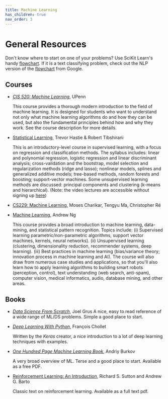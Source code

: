 ```yaml
---
title: Machine Learning
has_children: true
nav_order: 3
---
```


# General Resources

Don't know where to start on one of your problems? Use SciKit Learn's handy [flowchart](https://scikit-learn.org/stable/tutorial/machine_learning_map/index.html). If it is a text classifying problem, check out the NLP version of the [flowchart](https://developers.google.com/machine-learning/guides/text-classification/step-2-5) from Google.

## Courses

- [*CIS 520: Machine Learning*](https://www.shivani-agarwal.net/Teaching/CIS-520/Spring-2018/index.html), UPenn

   This course provides a thorough modern introduction to the field of machine learning. It is designed for students who want to understand not only what machine learning algorithms do and how they can be used, but also the fundamental principles behind how and why they work. See the course description for more details.

- [Statistical Learning](https://online.stanford.edu/courses/sohs-ystatslearning-statistical-learning), Trevor Hastie
& Robert Tibshirani

   This is an introductory-level course in supervised learning, with a focus on regression and classification methods. The syllabus includes: linear and polynomial regression, logistic regression and linear discriminant analysis; cross-validation and the bootstrap, model selection and regularization methods (ridge and lasso); nonlinear models, splines and generalized additive models; tree-based methods, random forests and boosting; support-vector machines. Some unsupervised learning methods are discussed: principal components and clustering (k-means and hierarchical). (Note: the video lectures are accessible without signing up [here](https://www.r-bloggers.com/in-depth-introduction-to-machine-learning-in-15-hours-of-expert-videos/amp/))

- [CS229: Machine Learning](http://cs229.stanford.edu/syllabus.html), Moses Charikar, Tengyu Ma, Christopher Ré

- [Machine Learning](https://www.coursera.org/learn/machine-learning), Andrew Ng

   This course provides a broad introduction to machine learning, data-mining, and statistical pattern recognition. Topics include: (i) Supervised learning parametric/non-parametric algorithms, support vector machines, kernels, neural networks). (ii) Unsupervised learning (clustering, dimensionality reduction, recommender systems, deep learning). (iii) Best practices in machine learning (bias/variance theory; innovation process in machine learning and AI). The course will also draw from numerous case studies and applications, so that you'll also learn how to apply learning algorithms to building smart robots (perception, control), text understanding (web search, anti-spam), computer vision, medical informatics, audio, database mining, and other areas.

## Books

- [*Data Science From Scratch*](https://www.amazon.com/Data-Science-Scratch-Principles-Python/dp/1492041130/ref=dp_ob_title_bk), Joel Grus
   A nice, easy to read reference of a wide range of ML/DS problems. Simple a good place to start.

- [*Deep Learning With Python*](https://www.amazon.com/Deep-Learning-with-Python/dp/B07H5RKKB6/ref=sr_1_3?dchild=1&keywords=Deep+Learning+with+Python&qid=1586443803&s=books&sr=1-3), François Chollet

   Written by the *Keras* creator, a nice introduction to a lot of deep learning techniques with examples.

- [*One Hundred Page Machine Learning Book*](http://themlbook.com/), Andriy Burkov

   A very broad overview of ML. Terse and a good place to start. Available as a free PDF.

- [Reinforcement Learning: An Introduction](http://incompleteideas.net/book/RLbook2020.pdf), Richard S. Sutton
and Andrew G. Barto

   Classic text on reinforcement learning. Available as a full text pdf.
